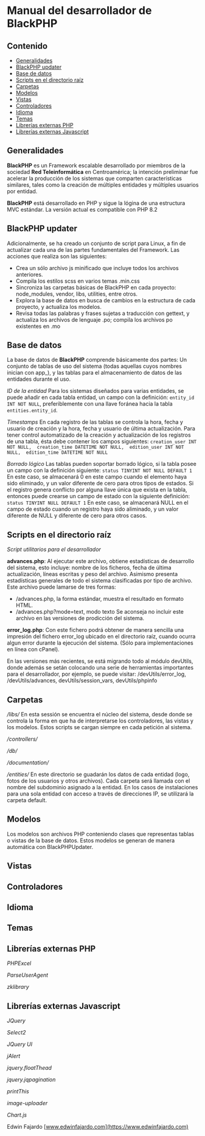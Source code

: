 Manual del desarrollador de BlackPHP
====================================

Contenido
---------
* [Generalidades](#Generalidades)
* [BlackPHP updater](#BlackPHP-updater)
* [Base de datos](#Base-de-datos)
* [Scripts en el directorio raíz](#Scripts-en-el-directorio-raíz)
* [Carpetas](#Carpetas)
* [Modelos](#Modelos)
* [Vistas](#Vistas)
* [Controladores](#Controladores)
* [Idioma](#Idioma)
* [Temas](#Temas)
* [Librerías externas PHP](#Librerías-externas-PHP)
* [Librerías externas Javascript](#Librerías-externas-Javascript)

Generalidades
-----------------
**BlackPHP** es un Framework escalable desarrollado por miembros de la sociedad **Red Teleinformática** en Centroamérica; la intención preliminar fue acelerar la producción de los sistemas que comparten características similares, tales como la creación de múltiples entidades y múltiples usuarios por entidad.

**BlackPHP** está desarrollado en PHP y sigue la lógina de una estructura MVC estándar. La versión actual es compatible con PHP 8.2

BlackPHP updater
----------------
Adicionalmente, se ha creado un conjunto de script para Linux, a fin de actualizar cada una de las partes fundamentales del Framework. Las acciones que realiza son las siguientes:
- Crea un sólo archivo js minificado que incluye todos los archivos anteriores.
- Compila los estilos scss en varios temas .min.css
- Sincroniza las carpetas básicas de BlackPHP en cada proyecto: node_modules, vendor, libs, utilities, entre otros.
- Explora la base de datos en busca de cambios en la estructura de cada proyecto, y actualiza los modelos.
- Revisa todas las palabras y frases sujetas a traducción con gettext, y actualiza los archivos de lenguaje .po; compila los archivos po existentes en .mo

Base de datos
-------------
La base de datos de **BlackPHP** comprende básicamente dos partes: Un conjunto de tablas de uso del sistema (todas aquellas cuyos nombres inician con app_), y las tablas para el almacenamiento de datos de las entidades durante el uso.

*ID de la entidad*
Para los sistemas diseñados para varias entidades, se puede añadir en cada tabla entidad, un campo con la definición: `entity_id INT NOT NULL`, preferiblemente con una llave foránea hacia la tabla `entities.entity_id`.

*Timestamps*
En cada registro de las tablas se controla la hora, fecha y usuario de creación y la hora, fecha y usuario de última actualización. Para tener control automatizado de la creación y actualización de los registros de una tabla, ésta debe contener los campos siguientes:
`creation_user INT NOT NULL, 
creation_time DATETIME NOT NULL, 
edition_user INT NOT NULL, 
edition_time DATETIME NOT NULL`

*Borrado lógico*
Las tablas pueden soportar borrado lógico, si la tabla posee un campo con la definición siguiente:
`status TINYINT NOT NULL DEFAULT 1`
En este caso, se almacenará 0 en este campo cuando el elemento haya sido eliminado, y un valor diferente de cero para otros tipos de estados.
Si el registro genera conflicto por alguna llave única que exista en la tabla, entonces puede crearse un campo de estado con la siguiente definición:
`status TINYINT NULL DEFAULT 1`
En este caso, se almacenará NULL en el campo de estado cuando un registro haya sido aliminado, y un valor diferente de NULL y diferente de cero para otros casos.

Scripts en el directorio raíz
-----------------------------
*Script utilitarios para el desarrollador*

**advances.php**: Al ejecutar este archivo, obtiene estadísticas de desarrollo del sistema, esto incluye: nombre de los ficheros, fecha de última actualización, líneas escritas y peso del archivo. Asimismo presenta estadísticas generales de todo el sistema clasificadas por tipo de archivo.
Este archivo puede lamarse de tres formas:
- /advances.php, la forma estándar, muestra el resultado en formato HTML.
- /advances.php?mode=text, modo texto
Se aconseja no incluir este archivo en las versiones de prodicción del sistema.

**error_log.php**: Con este fichero podrá obtener de manera sencilla una impresión del fichero error_log ubicado en el directorio raíz, cuando ocurra algun error durante la ejecución del sistema. (Sólo para implementaciones en línea con cPanel).

En las versiones más recientes, se está migrando todo al módulo devUtils, donde además se setán colocando una serie de herramientas importantes para el desarrollador, por ejemplo, se puede visitar: /devUtils/error_log, /devUtils/advances, devUtils/session_vars, devUtils/phpinfo

Carpetas
--------
*/libs/*
En esta sessión se encuentra el núcleo del sistema, desde donde se controla la forma en que ha de interpretarse los controladores, las vistas y los modelos. Estos scripts se cargan siempre en cada petición al sistema.

*/controllers/*

*/db/*

*/documentation/*

*/entities/*
En este directorio se guadarán los datos de cada entidad (logo, fotos de los usuarios y otros archivos). Cada carpeta será llamada con el nombre del subdominio asignado a la entidad. En los casos de instalaciones para una sola entidad con acceso a través de direcciones IP, se utilizará la carpeta default.

Modelos
-------
Los modelos son archivos PHP conteniendo clases que representas tablas o vistas de la base de datos. Estos modelos se generan de manera automática con BlackPHPUpdater.

Vistas
------

Controladores
-------------

Idioma
------

Temas
-----

Librerías externas PHP
--------------------------------------
*PHPExcel*

*ParseUserAgent*

*zklibrary*

Librerías externas Javascript
---------------------------------------------
*JQuery*

*Select2*

*JQuery UI*

*jAlert*

*jquery.floatThead*

*jquery.jqpagination*

*printThis*

*image-uploader*

*Chart.js*

Edwin Fajardo
[www.edwinfajardo.com](https://www.edwinfajardo.com)
